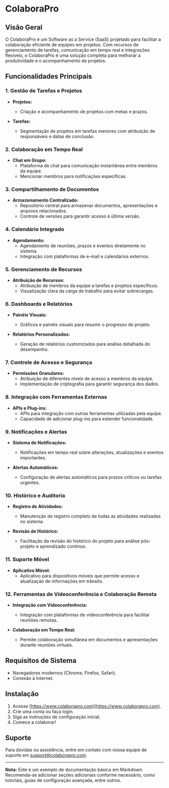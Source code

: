 # ColaboraPro

## Visão Geral

O ColaboraPro é um Software as a Service (SaaS) projetado para facilitar a colaboração eficiente de equipes em projetos. Com recursos de gerenciamento de tarefas, comunicação em tempo real e integrações flexíveis, o ColaboraPro é uma solução completa para melhorar a produtividade e o acompanhamento de projetos.

## Funcionalidades Principais

### 1. Gestão de Tarefas e Projetos

- **Projetos:**
  - Criação e acompanhamento de projetos com metas e prazos.
  
- **Tarefas:**
  - Segmentação de projetos em tarefas menores com atribuição de responsáveis e datas de conclusão.

### 2. Colaboração em Tempo Real

- **Chat em Grupo:**
  - Plataforma de chat para comunicação instantânea entre membros da equipe.
  - Mencionar membros para notificações específicas.

### 3. Compartilhamento de Documentos

- **Armazenamento Centralizado:**
  - Repositório central para armazenar documentos, apresentações e arquivos relacionados.
  - Controle de versões para garantir acesso à última versão.

### 4. Calendário Integrado

- **Agendamento:**
  - Agendamento de reuniões, prazos e eventos diretamente no sistema.
  - Integração com plataformas de e-mail e calendários externos.

### 5. Gerenciamento de Recursos

- **Atribuição de Recursos:**
  - Atribuição de membros da equipe a tarefas e projetos específicos.
  - Visualização clara da carga de trabalho para evitar sobrecargas.

### 6. Dashboards e Relatórios

- **Painéis Visuais:**
  - Gráficos e painéis visuais para resumir o progresso do projeto.
  
- **Relatórios Personalizados:**
  - Geração de relatórios customizados para análise detalhada do desempenho.

### 7. Controle de Acesso e Segurança

- **Permissões Granulares:**
  - Atribuição de diferentes níveis de acesso a membros da equipe.
  - Implementação de criptografia para garantir segurança dos dados.

### 8. Integração com Ferramentas Externas

- **APIs e Plug-ins:**
  - APIs para integração com outras ferramentas utilizadas pela equipe.
  - Capacidade de adicionar plug-ins para estender funcionalidade.

### 9. Notificações e Alertas

- **Sistema de Notificações:**
  - Notificações em tempo real sobre alterações, atualizações e eventos importantes.
  
- **Alertas Automáticos:**
  - Configuração de alertas automáticos para prazos críticos ou tarefas urgentes.

### 10. Histórico e Auditoria

- **Registro de Atividades:**
  - Manutenção de registro completo de todas as atividades realizadas no sistema.
  
- **Revisão de Histórico:**
  - Facilitação da revisão do histórico do projeto para análise pós-projeto e aprendizado contínuo.

### 11. Suporte Móvel

- **Aplicativo Móvel:**
  - Aplicativo para dispositivos móveis que permite acesso e atualização de informações em trânsito.

### 12. Ferramentas de Vídeoconferência e Colaboração Remota

- **Integração com Vídeoconferência:**
  - Integração com plataformas de videoconferência para facilitar reuniões remotas.
  
- **Colaboração em Tempo Real:**
  - Permite colaboração simultânea em documentos e apresentações durante reuniões virtuais.

## Requisitos de Sistema

- Navegadores modernos (Chrome, Firefox, Safari).
- Conexão à Internet.

## Instalação

1. Acesse [https://www.colaborapro.com](https://www.colaborapro.com).
2. Crie uma conta ou faça login.
3. Siga as instruções de configuração inicial.
4. Comece a colaborar!

## Suporte

Para dúvidas ou assistência, entre em contato com nossa equipe de suporte em support@colaborapro.com.

---
**Nota:** Este é um exemplo de documentação básica em Markdown. Recomenda-se adicionar seções adicionais conforme necessário, como tutoriais, guias de configuração avançada, entre outros.
